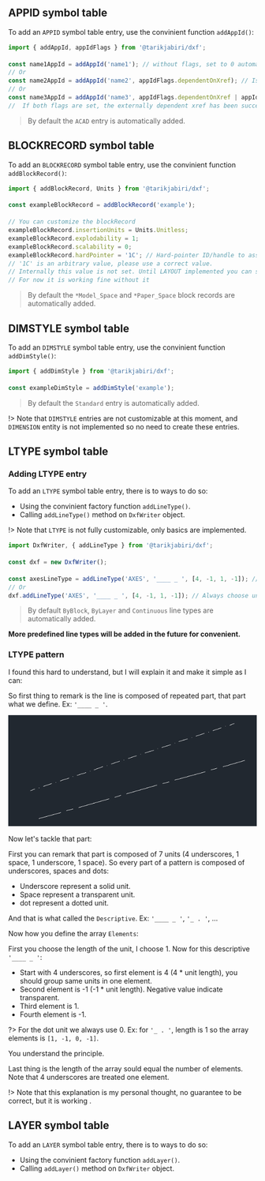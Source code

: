
## APPID symbol table

To add an ```APPID``` symbol table entry, use the convinient function ```addAppId()```:

```js
import { addAppId, appIdFlags } from '@tarikjabiri/dxf';

const name1AppId = addAppId('name1'); // without flags, set to 0 automatically.
// Or
const name2AppId = addAppId('name2', appIdFlags.dependentOnXref); // Is externally dependent on an xref.
// Or
const name3AppId = addAppId('name3', appIdFlags.dependentOnXref | appIdFlags.xrefResolved);
//  If both flags are set, the externally dependent xref has been successfully resolved.
```

> By default the ```ACAD``` entry is automatically added.

## BLOCKRECORD symbol table

To add an ```BLOCKRECORD``` symbol table entry, use the convinient function ```addBlockRecord()```:

```js
import { addBlockRecord, Units } from '@tarikjabiri/dxf';

const exampleBlockRecord = addBlockRecord('example');

// You can customize the blockRecord
exampleBlockRecord.insertionUnits = Units.Unitless;
exampleBlockRecord.explodability = 1;
exampleBlockRecord.scalability = 0;
exampleBlockRecord.hardPointer = '1C'; // Hard-pointer ID/handle to associated LAYOUT object.
// '1C' is an arbitrary value, please use a correct value.
// Internally this value is not set. Until LAYOUT implemented you can set it.
// For now it is working fine without it
```

> By default the ```*Model_Space``` and ```*Paper_Space``` block records are automatically added.

## DIMSTYLE symbol table

To add an ```DIMSTYLE``` symbol table entry, use the convinient function ```addDimStyle()```:

```js
import { addDimStyle } from '@tarikjabiri/dxf';

const exampleDimStyle = addDimStyle('example');

```

> By default the ```Standard``` entry is automatically added.

!> Note that ```DIMSTYLE``` entries are not customizable at this moment, and ```DIMENSION``` entity is not implemented so no need to create these entries.

## LTYPE symbol table

### Adding LTYPE entry

To add an ```LTYPE``` symbol table entry, there is to ways to do so:

- Using the convinient factory function ```addLineType()```.
- Calling ```addLineType()``` method on ```DxfWriter``` object.

!> Note that ```LTYPE``` is not fully customizable, only basics are implemented.

```js
import DxfWriter, { addLineType } from '@tarikjabiri/dxf';

const dxf = new DxfWriter();

const axesLineType = addLineType('AXES', '____ _ ', [4, -1, 1, -1]); // Use this function if you want to store a refrence to line type object.
// Or
dxf.addLineType('AXES', '____ _ ', [4, -1, 1, -1]); // Always choose unique names.
```

> By default ```ByBlock```, ```ByLayer``` and ```Continuous``` line types are automatically added.

**More predefined line types will be added in the future for convenient.**

### LTYPE pattern

I found this hard to understand, but I will explain it and make it simple as I can:

So first thing to remark is the line is composed of repeated part, that part what we define. Ex: ```'____ _ '```.

![logo](_media/linetype-axes.png)

Now let's tackle that part:

First you can remark that part is composed of 7 units (4 underscores, 1 space, 1 underscore, 1 space).
So every part of a pattern is composed of underscores, spaces and dots:

- Underscore represent a solid unit.
- Space represent a transparent unit.
- dot represent a dotted unit.

And that is what called the ```Descriptive```. Ex: ```'____ _ '```, ```'_ . '```, ...

Now how you define the array ```Elements```:

First you choose the length of the unit, I choose 1.
Now for this descriptive ```'____ _ '```:

- Start with 4 underscores, so first element is 4 (4 * unit length), you should group same units in one element.
- Second element is -1 (-1 * unit length). Negative value indicate transparent.
- Third element is 1.
- Fourth element is -1.

?> For the dot unit we always use 0. Ex: for ```'_ . '```, length is 1 so the array elements is ```[1, -1, 0, -1]```.

You understand the principle.

Last thing is the length of the array sould equal the number of elements. Note that 4 underscores are treated one element.

!> Note that this explanation is my personal thought, no guarantee to be correct, but it is working .

## LAYER symbol table

To add an ```LAYER``` symbol table entry, there is to ways to do so:

- Using the convinient factory function ```addLayer()```.
- Calling ```addLayer()``` method on ```DxfWriter``` object.
